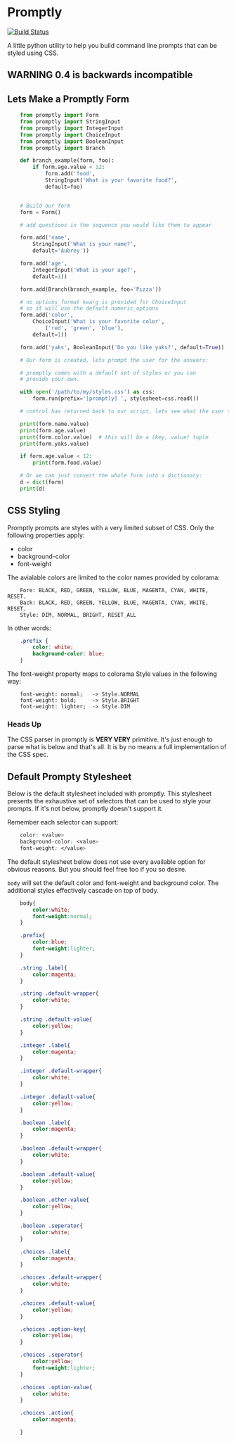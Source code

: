 # Promptly

[![Build Status](https://travis-ci.org/aventurella/promptly.png?branch=master)](https://travis-ci.org/aventurella/promptly)

A little python utility to help you build command line prompts that can
be styled using CSS.

## WARNING 0.4 is backwards incompatible

## Lets Make a Promptly Form

```python
    from promptly import Form
    from promptly import StringInput
    from promptly import IntegerInput
    from promptly import ChoiceInput
    from promptly import BooleanInput
    from promptly import Branch

    def branch_example(form, foo):
        if form.age.value < 12:
            form.add('food',
            StringInput('What is your favorite food?',
            default=foo)


    # Build our form
    form = Form()

    # add questions in the sequence you would like them to appear

    form.add('name',
        StringInput('What is your name?',
        default='Aubrey'))

    form.add('age',
        IntegerInput('What is your age?',
        default=1))

    form.add(Branch(branch_example, foo='Pizza'))

    # no options_format kwarg is provided for ChoiceInput
    # so it will use the default numeric_options
    form.add('color',
        ChoiceInput('What is your favorite color',
            ('red', 'green', 'blue'),
        default=1))

    form.add('yaks', BooleanInput('Do you like yaks?', default=True))

    # Our form is created, lets prompt the user for the answers:

    # promptly comes with a default set of styles or you can
    # provide your own.

    with open('/path/to/my/styles.css') as css:
        form.run(prefix='[promptly] ', stylesheet=css.read())

    # control has returned back to our script, lets see what the user said:

    print(form.name.value)
    print(form.age.value)
    print(form.color.value)  # this will be a (key, value) tuple
    print(form.yaks.value)

    if form.age.value < 12:
        print(form.food.value)

    # Or we can just convert the whole form into a dictionary:
    d = dict(form)
    print(d)

```

## CSS Styling
Promptly prompts are styles with a very limited subset of CSS.
Only the following properties apply:

- color
- background-color
- font-weight

The avialable colors are limited to the color names provided by colorama:

```
    Fore: BLACK, RED, GREEN, YELLOW, BLUE, MAGENTA, CYAN, WHITE, RESET.
    Back: BLACK, RED, GREEN, YELLOW, BLUE, MAGENTA, CYAN, WHITE, RESET.
    Style: DIM, NORMAL, BRIGHT, RESET_ALL
```

In other words:
```css
    .prefix {
        color: white;
        background-color: blue;
    }
```

The font-weight property maps to colorama Style values in the following way:

```
    font-weight: normal;   -> Style.NORMAL
    font-weight: bold;     -> Style.BRIGHT
    font-weight: lighter;  -> Style.DIM
```

### Heads Up

The CSS parser in promptly is **VERY VERY** primitive. It's just enough to parse
what is below and that's all. It is by no means a full implementation of the
CSS spec.


## Default Prompty Stylesheet

Below is the default stylesheet included with promptly. This stylesheet
presents the exhaustive set of selectors that can be used to style
your prompts. If it's not below, promptly doesn't support it.

Remember each selector can support:

```css
    color: <value>
    background-color: <value>
    font-weight: </value>
```

The default stylesheet below does not use every available option
for obvious reasons. But you should feel free too if you so desire.

```body``` will set the default color and font-weight and background color.
The additional styles effectively cascade on top of body.


```css
    body{
        color:white;
        font-weight:normal;
    }

    .prefix{
        color:blue;
        font-weight:lighter;
    }

    .string .label{
        color:magenta;
    }

    .string .default-wrapper{
        color:white;
    }

    .string .default-value{
        color:yellow;
    }

    .integer .label{
        color:magenta;
    }

    .integer .default-wrapper{
        color:white;
    }

    .integer .default-value{
        color:yellow;
    }

    .boolean .label{
        color:magenta;
    }

    .boolean .default-wrapper{
        color:white;
    }

    .boolean .default-value{
        color:yellow;
    }

    .boolean .other-value{
        color:yellow;
    }

    .boolean .seperator{
        color:white;
    }

    .choices .label{
        color:magenta;
    }

    .choices .default-wrapper{
        color:white;
    }

    .choices .default-value{
        color:yellow;
    }

    .choices .option-key{
        color:yellow;
    }

    .choices .seperator{
        color:yellow;
        font-weight:lighter;
    }

    .choices .option-value{
        color:white;
    }

    .choices .action{
        color:magenta;

    }
```
